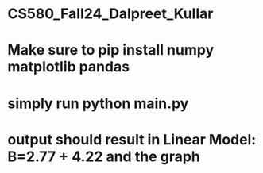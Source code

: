 # CS580_Fall24_Dalpreet_Kullar

# Make sure to pip install numpy matplotlib pandas
# simply run python main.py
# output should result in Linear Model: B=2.77 + 4.22 and the graph
